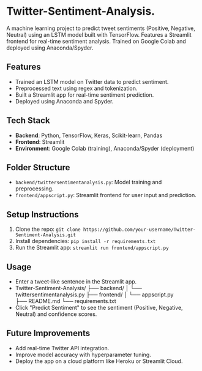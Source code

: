 # Twitter-Sentiment-Analysis.
A machine learning project to predict tweet sentiments (Positive, Negative, Neutral) using an LSTM model built with TensorFlow. Features a Streamlit frontend for real-time sentiment analysis. Trained on Google Colab and deployed using Anaconda/Spyder.
## Features
- Trained an LSTM model on Twitter data to predict sentiment.
- Preprocessed text using regex and tokenization.
- Built a Streamlit app for real-time sentiment prediction.
- Deployed using Anaconda and Spyder.

## Tech Stack
- **Backend**: Python, TensorFlow, Keras, Scikit-learn, Pandas
- **Frontend**: Streamlit
- **Environment**: Google Colab (training), Anaconda/Spyder (deployment)

## Folder Structure
- `backend/twittersentimentanalysis.py`: Model training and preprocessing.
- `frontend/appscript.py`: Streamlit frontend for user input and prediction.

## Setup Instructions
1. Clone the repo: `git clone https://github.com/your-username/Twitter-Sentiment-Analysis.git`
2. Install dependencies: `pip install -r requirements.txt`
3. Run the Streamlit app: `streamlit run frontend/appscript.py`

## Usage
- Enter a tweet-like sentence in the Streamlit app.
- Twitter-Sentiment-Analysis/
├── backend/
│   └── twittersentimentanalysis.py 
├── frontend/
│   └── appscript.py                 
├── README.md
└── requirements.txt
- Click "Predict Sentiment" to see the sentiment (Positive, Negative, Neutral) and confidence scores.

## Future Improvements
- Add real-time Twitter API integration.
- Improve model accuracy with hyperparameter tuning.
- Deploy the app on a cloud platform like Heroku or Streamlit Cloud.
